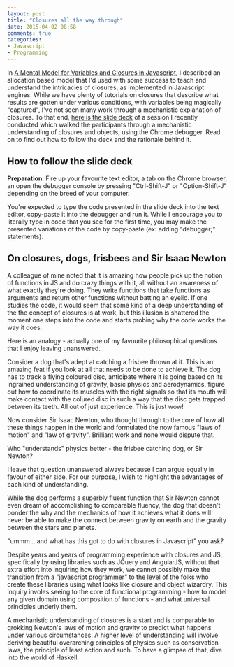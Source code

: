 ```yaml
---
layout: post
title: "Closures all the way through"
date: 2015-04-02 08:58
comments: true
categories: 
- Javascript
- Programming
---
```


In [A Mental Model for Variables and Closures in Javascript][mm], I described
an allocation based model that I'd used with some success to teach and
understand the intricacies of closures, as implemented in Javascript engines.
While we have plenty of tutorials on closures that describe what results are
gotten under various conditions, with variables being magically "captured",
I've not seen many work through a mechanistic explanation of closures.  To that
end, [here is the slide deck][catwt] of a session I recently conducted which
walked the participants through a mechanistic understanding of closures and
objects, using the Chrome debugger. Read on to find out how to follow the deck
and the rationale behind it.

<!-- more -->

How to follow the slide deck
----------------------------

**Preparation**: Fire up your favourite text editor, a tab on the Chrome
browser, an open the debugger console by pressing "Ctrl-Shift-J" or
"Option-Shift-J" depending on the breed of your computer.

You're expected to type the code presented in the slide deck into the
text editor, copy-paste it into the debugger and run it. While I encourage
you to literally type in code that you see for the first time, you may
make the presented variations of the code by copy-paste (ex: adding
"debugger;" statements).

On closures, dogs, frisbees and Sir Isaac Newton
------------------------------------------------

A colleague of mine noted that it is amazing how people pick up the notion
of functions in JS and do crazy things with it, all without an awareness of
what exactly they're doing. They write functions that take functions as
arguments and return other functions without batting an eyelid. If one
studies the code, it would seem that some kind of a deep understanding
of the the concept of closures is at work, but this illusion is shattered
the moment one steps into the code and starts probing why the code works
the way it does. 

Here is an analogy - actually one of my favourite philosophical questions that
I enjoy leaving unanswered. 

Consider a dog that's adept at catching a frisbee thrown at it. This is an
amazing feat if you look at all that needs to be done to achieve it. The dog
has to track a flying coloured disc, anticipate where it is going based on its
ingrained understanding of gravity, basic physics and aerodynamics, figure out
how to coordinate its muscles with the right signals so that its mouth will
make contact with the colured disc in such a way that the disc gets trapped
between its teeth. All out of just experience. This is just wow!

Now consider Sir Isaac Newton, who thought through to the core of how all these
things happen in the world and formulated the now famous "laws of motion" and
"law of gravity". Brilliant work and none would dispute that.

Who "understands" physics better - the frisbee catching dog, or Sir Newton?

I leave that question unanswered always because I can argue equally in favour
of either side. For our purpose, I wish to highlight the advantages of each
kind of understanding.

While the dog performs a superbly fluent function that Sir Newton cannot even
dream of accomplishing to comparable fluency, the dog that doesn't ponder the
why and the mechanics of how it achieves what it does will never be able to
make the connect between gravity on earth and the gravity between the stars and
planets.

"ummm .. and what has this got to do with closures in Javascript" you ask?

Despite years and years of programming experience with closures and JS,
specifically by using libraries such as JQuery and AngularJS, without that
extra effort into inquiring how they work, we cannot possibly make the
transition from a "javascript programmer" to the level of the folks who create
these libraries using what looks like closure and object wizardry. This inquiry
involes seeing to the core of functional programming - how to model any given
domain using composition of functions - and what universal principles underly
them.

A mechanistic understanding of closures is a start and is comparable to
grokking Newton's laws of motion and gravity to predict what happens under
various circumstances. A higher level of understanding will involve deriving
beautiful overarching principles of physics such as conservation laws, the
principle of least action and such. To have a glimpse of that, dive into the
world of Haskell.

[mm]: /blog/2012/04/13/a-mental-model-for-variables-and-closures-in-javascript/
[catwt]: /talks/back2front-closures-27mar2015.pdf

